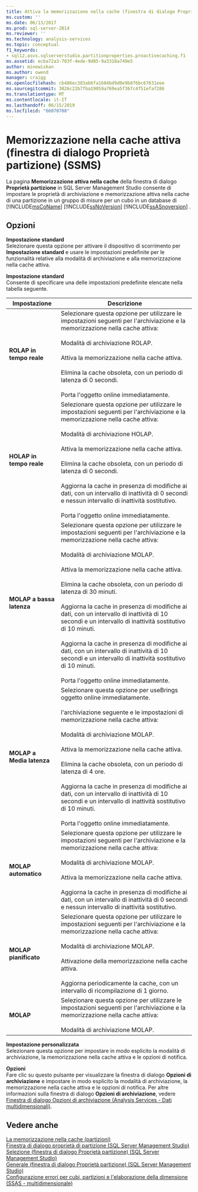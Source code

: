 ```yaml
---
title: Attiva la memorizzazione nella cache (finestra di dialogo Proprietà partizione) (SSMS) | Microsoft Docs
ms.custom: ''
ms.date: 06/13/2017
ms.prod: sql-server-2014
ms.reviewer: ''
ms.technology: analysis-services
ms.topic: conceptual
f1_keywords:
- sql12.asvs.sqlserverstudio.partitionproperties.proactivecaching.f1
ms.assetid: ecba72a3-703f-4ede-9d85-9a3318a749e5
author: minewiskan
ms.author: owend
manager: craigg
ms.openlocfilehash: cb486ec383ab6fa1684bd9d0e9b8f6bc67631eee
ms.sourcegitcommit: 3026c22b7fba19059a769ea5f367c4f51efaf286
ms.translationtype: MT
ms.contentlocale: it-IT
ms.lasthandoff: 06/15/2019
ms.locfileid: "66070708"
---
```

# <a name="proactive-caching-partition-properties-dialog-box-ssms"></a>Memorizzazione nella cache attiva (finestra di dialogo Proprietà partizione) (SSMS)
  La pagina **Memorizzazione attiva nella cache** della finestra di dialogo **Proprietà partizione** in SQL Server Management Studio consente di impostare le proprietà di archiviazione e memorizzazione attiva nella cache di una partizione in un gruppo di misure per un cubo in un database di [!INCLUDE[msCoName](../includes/msconame-md.md)] [!INCLUDE[ssNoVersion](../includes/ssnoversion-md.md)] [!INCLUDE[ssASnoversion](../includes/ssasnoversion-md.md)] .  
  
## <a name="options"></a>Opzioni  
 **Impostazione standard**  
 Selezionare questa opzione per attivare il dispositivo di scorrimento per **Impostazione standard** e usare le impostazioni predefinite per le funzionalità relative alla modalità di archiviazione e alla memorizzazione nella cache attiva.  
  
 **Impostazione standard**  
 Consente di specificare una delle impostazioni predefinite elencate nella tabella seguente.  
  
|Impostazione|Descrizione|  
|-------------|-----------------|  
|**ROLAP in tempo reale**|Selezionare questa opzione per utilizzare le impostazioni seguenti per l'archiviazione e la memorizzazione nella cache attiva:<br /><br /> Modalità di archiviazione ROLAP.<br /><br /> Attiva la memorizzazione nella cache attiva.<br /><br /> Elimina la cache obsoleta, con un periodo di latenza di 0 secondi.<br /><br /> Porta l'oggetto online immediatamente.|  
|**HOLAP in tempo reale**|Selezionare questa opzione per utilizzare le impostazioni seguenti per l'archiviazione e la memorizzazione nella cache attiva:<br /><br /> Modalità di archiviazione HOLAP.<br /><br /> Attiva la memorizzazione nella cache attiva.<br /><br /> Elimina la cache obsoleta, con un periodo di latenza di 0 secondi.<br /><br /> Aggiorna la cache in presenza di modifiche ai dati, con un intervallo di inattività di 0 secondi e nessun intervallo di inattività sostitutivo.<br /><br /> Porta l'oggetto online immediatamente.|  
|**MOLAP a bassa latenza**|Selezionare questa opzione per utilizzare le impostazioni seguenti per l'archiviazione e la memorizzazione nella cache attiva:<br /><br /> Modalità di archiviazione MOLAP.<br /><br /> Attiva la memorizzazione nella cache attiva.<br /><br /> Elimina la cache obsoleta, con un periodo di latenza di 30 minuti.<br /><br /> Aggiorna la cache in presenza di modifiche ai dati, con un intervallo di inattività di 10 secondi e un intervallo di inattività sostitutivo di 10 minuti.<br /><br /> Aggiorna la cache in presenza di modifiche ai dati, con un intervallo di inattività di 10 secondi e un intervallo di inattività sostitutivo di 10 minuti.<br /><br /> Porta l'oggetto online immediatamente.|  
|**MOLAP a Media latenza**|Selezionare questa opzione per useBrings oggetto online immediatamente.<br /><br /> l'archiviazione seguente e le impostazioni di memorizzazione nella cache attiva:<br /><br /> Modalità di archiviazione MOLAP.<br /><br /> Attiva la memorizzazione nella cache attiva.<br /><br /> Elimina la cache obsoleta, con un periodo di latenza di 4 ore.<br /><br /> Aggiorna la cache in presenza di modifiche ai dati, con un intervallo di inattività di 10 secondi e un intervallo di inattività sostitutivo di 10 minuti.<br /><br /> Porta l'oggetto online immediatamente.|  
|**MOLAP automatico**|Selezionare questa opzione per utilizzare le impostazioni seguenti per l'archiviazione e la memorizzazione nella cache attiva:<br /><br /> Modalità di archiviazione MOLAP.<br /><br /> Attiva la memorizzazione nella cache attiva.<br /><br /> Aggiorna la cache in presenza di modifiche ai dati, con un intervallo di inattività di 0 secondi e nessun intervallo di inattività sostitutivo.|  
|**MOLAP pianificato**|Selezionare questa opzione per utilizzare le impostazioni seguenti per l'archiviazione e la memorizzazione nella cache attiva:<br /><br /> Modalità di archiviazione MOLAP.<br /><br /> Attivazione della memorizzazione nella cache attiva.<br /><br /> Aggiorna periodicamente la cache, con un intervallo di ricompilazione di 1 giorno.|  
|**MOLAP**|Selezionare questa opzione per utilizzare le impostazioni seguenti per l'archiviazione e la memorizzazione nella cache attiva:<br /><br /> Modalità di archiviazione MOLAP.|  
  
 **Impostazione personalizzata**  
 Selezionare questa opzione per impostare in modo esplicito la modalità di archiviazione, la memorizzazione nella cache attiva e le opzioni di notifica.  
  
 **Opzioni**  
 Fare clic su questo pulsante per visualizzare la finestra di dialogo **Opzioni di archiviazione** e impostare in modo esplicito la modalità di archiviazione, la memorizzazione nella cache attiva e le opzioni di notifica. Per altre informazioni sulla finestra di dialogo **Opzioni di archiviazione**, vedere [Finestra di dialogo Opzioni di archiviazione &#40;Analysis Services - Dati multidimensionali&#41;](storage-options-dialog-box-analysis-services-multidimensional-data.md).  
  
## <a name="see-also"></a>Vedere anche  
 [La memorizzazione nella cache &#40;partizioni&#41;](multidimensional-models-olap-logical-cube-objects/partitions-proactive-caching.md)   
 [Finestra di dialogo proprietà di partizione &#40;SQL Server Management Studio&#41;](partition-properties-dialog-box-ssms.md)   
 [Selezione &#40;finestra di dialogo Proprietà partizione&#41; &#40;SQL Server Management Studio&#41;](selection-partition-properties-dialog-box-ssms.md)   
 [Generale &#40;finestra di dialogo Proprietà partizione&#41; &#40;SQL Server Management Studio&#41;](general-partition-properties-dialog-box-ssms.md)   
 [Configurazione errori per cubi, partizioni e l'elaborazione della dimensione &#40;SSAS - multidimensionale&#41;](multidimensional-models/error-configuration-for-cube-partition-and-dimension-processing.md)  
  
  
